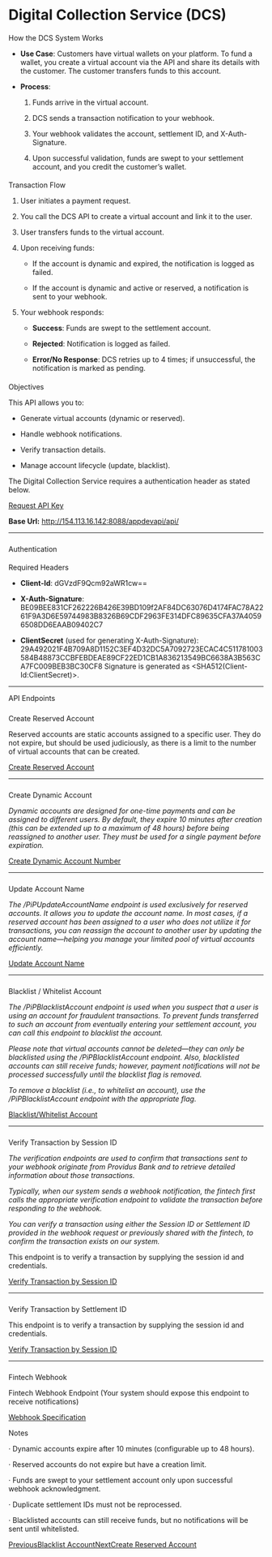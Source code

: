 # Digital Collection Service (DCS)

#### 

[](#how-the-dcs-system-works)

How the DCS System Works

*   **Use Case**: Customers have virtual wallets on your platform. To fund a wallet, you create a virtual account via the API and share its details with the customer. The customer transfers funds to this account.
    
*   **Process**:
    
    1.  Funds arrive in the virtual account.
        
    2.  DCS sends a transaction notification to your webhook.
        
    3.  Your webhook validates the account, settlement ID, and X-Auth-Signature.
        
    4.  Upon successful validation, funds are swept to your settlement account, and you credit the customer’s wallet.
        
    

#### 

[](#transaction-flow)

Transaction Flow

1.  User initiates a payment request.
    
2.  You call the DCS API to create a virtual account and link it to the user.
    
3.  User transfers funds to the virtual account.
    
4.  Upon receiving funds:
    
    *   If the account is dynamic and expired, the notification is logged as failed.
        
    *   If the account is dynamic and active or reserved, a notification is sent to your webhook.
        
    
5.  Your webhook responds:
    
    *   **Success**: Funds are swept to the settlement account.
        
    *   **Rejected**: Notification is logged as failed.
        
    *   **Error/No Response**: DCS retries up to 4 times; if unsuccessful, the notification is marked as pending.
        
    

#### 

[](#objectives)

Objectives

This API allows you to:

*   Generate virtual accounts (dynamic or reserved).
    
*   Handle webhook notifications.
    
*   Verify transaction details.
    
*   Manage account lifecycle (update, blacklist).
    

The Digital Collection Service requires a authentication header as stated below.

[Request API Key](/quick-start)

**Base Url:** http://154.113.16.142:8088/appdevapi/api/

* * *

### 

[](#authentication)

Authentication

#### 

[](#required-headers)

Required Headers

*   **Client-Id**: dGVzdF9Qcm92aWR1cw==
    
*   **X-Auth-Signature**: BE09BEE831CF262226B426E39BD109f2AF84DC63076D4174FAC78A2261F9A3D6E59744983B8326B69CDF2963FE314DFC89635CFA37A40596508DD6EAAB09402C7
    
*   **ClientSecret** (used for generating X-Auth-Signature): 29A492021F4B709A8D1152C3EF4D32DC5A7092723ECAC4C511781003584B48873CCBFEBDEAE89CF22ED1CB1A836213549BC6638A3B563CA7FC009BEB3BC30CF8 Signature is generated as <SHA512(Client-Id:ClientSecret)>.
    

* * *

API Endpoints

### 

[](#create-reserved-account)

Create Reserved Account

Reserved accounts are static accounts assigned to a specific user. They do not expire, but should be used judiciously, as there is a limit to the number of virtual accounts that can be created.

[Create Reserved Account](/digital-collection-service-dcs/create-reserved-account)

* * *

### 

[](#create-dynamic-account)

Create Dynamic Account

_Dynamic accounts are designed for one-time payments and can be assigned to different users. By default, they expire 10 minutes after creation (this can be extended up to a maximum of 48 hours) before being reassigned to another user. They must be used for a single payment before expiration._

[Create Dynamic Account Number](/virtual-payment/create-dynamic-account-number)

* * *

### 

[](#update-account-name)

Update Account Name

_The /PiPUpdateAccountName endpoint is used exclusively for reserved accounts. It allows you to update the account name. In most cases, if a reserved account has been assigned to a user who does not utilize it for transactions, you can reassign the account to another user by updating the account name—helping you manage your limited pool of virtual accounts efficiently._

[Update Account Name](/digital-collection-service-dcs/update-account-name)

* * *

### 

[](#blacklist-whitelist-account)

Blacklist / Whitelist Account

_The /PiPBlacklistAccount endpoint is used when you suspect that a user is using an account for fraudulent transactions. To prevent funds transferred to such an account from eventually entering your settlement account, you can call this endpoint to blacklist the account._

_Please note that virtual accounts cannot be deleted—they can only be blacklisted using the /PiPBlacklistAccount endpoint. Also, blacklisted accounts can still receive funds; however, payment notifications will not be processed successfully until the blacklist flag is removed._

_To remove a blacklist (i.e., to whitelist an account), use the /PiPBlacklistAccount endpoint with the appropriate flag._

[Blacklist/Whitelist Account](/digital-collection-service-dcs/blacklist-whitelist-account)

* * *

### 

[](#verify-transaction-by-session-id)

Verify Transaction by Session ID

_The verification endpoints are used to confirm that transactions sent to your webhook originate from Providus Bank and to retrieve detailed information about those transactions._

_Typically, when our system sends a webhook notification, the fintech first calls the appropriate verification endpoint to validate the transaction before responding to the webhook._

_You can verify a transaction using either the Session ID or Settlement ID provided in the webhook request or previously shared with the fintech, to confirm the transaction exists on our system._

This endpoint is to verify a transaction by supplying the session id and credentials.

[Verify Transaction by Session ID](/digital-collection-service-dcs/verify-transaction-by-session-id)

* * *

### 

[](#verify-transaction-by-settlement-id)

Verify Transaction by Settlement ID

This endpoint is to verify a transaction by supplying the session id and credentials.

[Verify Transaction by Session ID](/digital-collection-service-dcs/verify-transaction-by-session-id)

* * *

### 

[](#fintech-webhook)

Fintech Webhook

Fintech Webhook Endpoint (Your system should expose this endpoint to receive notifications)

[Webhook Specification](/digital-collection-service-dcs/webhook-specification)

Notes

· Dynamic accounts expire after 10 minutes (configurable up to 48 hours).

· Reserved accounts do not expire but have a creation limit.

· Funds are swept to your settlement account only upon successful webhook acknowledgment.

· Duplicate settlement IDs must not be reprocessed.

· Blacklisted accounts can still receive funds, but no notifications will be sent until whitelisted.

[PreviousBlacklist Account](/virtual-payment/blacklist-account)[NextCreate Reserved Account](/digital-collection-service-dcs/create-reserved-account)